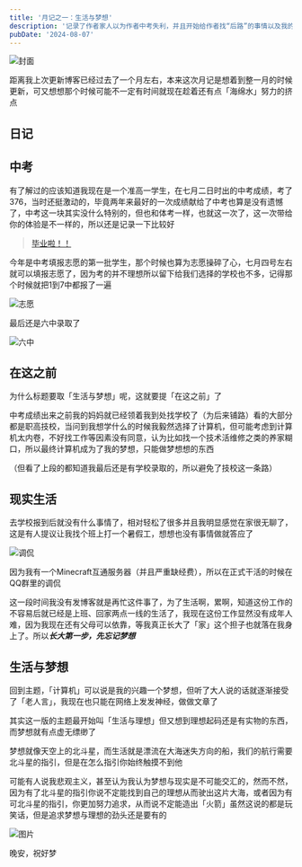```yaml
---
title: '月记之一：生活与梦想'
description: '记录了作者家人以为作者中考失利，并且开始给作者找“后路”的事情以及我的一些思考'
pubDate: '2024-08-07'
---
```


![封面](https://linexic.top/img/yue.jpg)

距离我上次更新博客已经过去了一个月左右，本来这次月记是想着到整一月的时候更新，可又想想那个时候可能不一定有时间就现在趁着还有点「海绵水」努力的挤点

## 日记

## 中考

有了解过的应该知道我现在是一个准高一学生，在七月二日时出的中考成绩，考了376，当时还挺激动的，毕竟两年来最好的一次成绩献给了中考也算是没有遗憾了，中考这一块其实没什么特别的，但也和体考一样，也就这一次了，这一次带给你的体验是不一样的，所以还是记录一下比较好

> [毕业啦！！](https://www.linexic.top/post/bi-ye-la/)

今年是中考填报志愿的第一批学生，那个时候也算为志愿操碎了心，七月四号左右就可以填报志愿了，因为考的并不理想所以留下给我们选择的学校也不多，记得那个时候就把1到7中都报了一遍

![志愿](https://img.linexic.top/file/9db7ecb11344082f05eeb.jpg)

最后还是六中录取了

![六中](https://img.linexic.top/file/a15fb01fdc98da4faafd5.jpg)

## 在这之前

为什么标题要取「生活与梦想」呢，这就要提「在这之前」了

中考成绩出来之前我的妈妈就已经领着我到处找学校了（为后来铺路）看的大部分都是职高技校，当问到我想学什么的时候我毅然选择了计算机，但可能考虑到计算机太内卷，不好找工作等因素没有同意，认为比如找一个技术活维修之类的养家糊口，所以最终计算机成为了我的梦想，只能做梦想想的东西

（但看了上段的都知道我最后还是有学校录取的，所以避免了技校这一条路）

## 现实生活

去学校报到后就没有什么事情了，相对轻松了很多并且我明显感觉在家很无聊了，这是有人提议让我找个班上打一个暑假工，想想也没有事情做就答应了

![调侃](https://img.linexic.top/file/04b279885f19d41fb2ece.png)

因为我有一个Minecraft互通服务器（并且严重缺经费），所以在正式干活的时候在QQ群里的调侃

这一段时间我没有发博客就是再忙这件事了，为了生活啊，累啊，知道这份工作的不容易后就已经是上班、回家两点一线的生活了，我现在这份工作显然没有成年人难，因为我现在还有父母可以依靠，等我真正长大了「家」这个担子也就落在我身上了。所以***长大第一步，先忘记梦想***

## 生活与梦想

回到主题，「计算机」可以说是我的兴趣一个梦想，但听了大人说的话就逐渐接受了「老人言」，我现在也只能在网络上发发神经，做做文章了

其实这一版的主题最开始叫「生活与理想」但又想到理想起码还是有实物的东西，而梦想就有点虚无缥缈了

梦想就像天空上的北斗星，而生活就是漂流在大海迷失方向的船，我们的航行需要北斗星的指引，但是在怎么指引你始终触摸不到他

可能有人说我悲观主义，甚至认为我认为梦想与现实是不可能交汇的，然而不然，因为有了北斗星的指引你说不定能找到自己的理想从而驶出这片大海，或者因为有可北斗星的指引，你更加努力追求，从而说不定能造出「火箭」虽然这说的都是玩笑话，但是追求梦想与理想的劲头还是要有的

![图片](https://img.linexic.top/file/ebde230ff420b219d1d16.jpg)

晚安，祝好梦
